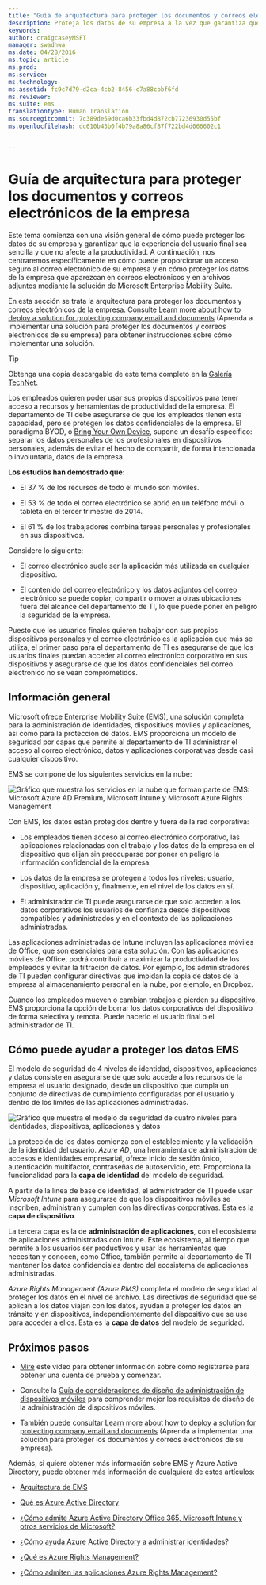 ```yaml
---
title: "Guía de arquitectura para proteger los documentos y correos electrónicos de la empresa"
description: Proteja los datos de su empresa a la vez que garantiza que la experiencia del usuario final sea sencilla y que no afecte a la productividad.
keywords: 
author: craigcaseyMSFT
manager: swadhwa
ms.date: 04/28/2016
ms.topic: article
ms.prod: 
ms.service: 
ms.technology: 
ms.assetid: fc9c7d79-d2ca-4cb2-8456-c7a88cbbf6fd
ms.reviewer: 
ms.suite: ems
translationtype: Human Translation
ms.sourcegitcommit: 7c389de59d0ca6b33fbd4d872cb77236930d55bf
ms.openlocfilehash: dc610b43b0f4b79a8a86cf87f722bd4d066602c1


---
```


# Guía de arquitectura para proteger los documentos y correos electrónicos de la empresa
Este tema comienza con una visión general de cómo puede proteger los datos de su empresa y garantizar que la experiencia del usuario final sea sencilla y que no afecte a la productividad. A continuación, nos centraremos específicamente en cómo puede proporcionar un acceso seguro al correo electrónico de su empresa y en cómo proteger los datos de la empresa que aparezcan en correos electrónicos y en archivos adjuntos mediante la solución de Microsoft Enterprise Mobility Suite.

En esta sección se trata la arquitectura para proteger los documentos y correos electrónicos de la empresa. Consulte [Learn more about how to deploy a solution for protecting company email and documents](learn-how-to-deploy-a-solution-for-protecting-company-email-and-documents.md) (Aprenda a implementar una solución para proteger los documentos y correos electrónicos de su empresa) para obtener instrucciones sobre cómo implementar una solución.

> [!TIP]
> Obtenga una copia descargable de este tema completo en la [Galería TechNet](https://gallery.technet.microsoft.com/Managing-Access-and-Help-b7a05d0d/file/140056/1/Managing%20Access%20and%20Help%20Protect%20Corporate%20Email%20Data%20on%20Mobile%20Devices.pdf).

Los empleados quieren poder usar sus propios dispositivos para tener acceso a recursos y herramientas de productividad de la empresa. El departamento de TI debe asegurarse de que los empleados tienen esta capacidad, pero se protegen los datos confidenciales de la empresa. El paradigma BYOD, o [Bring Your Own Device](byod-design-considerations-guide.md), supone un desafío específico: separar los datos personales de los profesionales en dispositivos personales, además de evitar el hecho de compartir, de forma intencionada o involuntaria, datos de la empresa.

**Los estudios han demostrado que:**

-   El 37 % de los recursos de todo el mundo son móviles.

-   El 53 % de todo el correo electrónico se abrió en un teléfono móvil o tableta en el tercer trimestre de 2014.

-   El 61 % de los trabajadores combina tareas personales y profesionales en sus dispositivos.

Considere lo siguiente:

-   El correo electrónico suele ser la aplicación más utilizada en cualquier dispositivo.

-   El contenido del correo electrónico y los datos adjuntos del correo electrónico se puede copiar, compartir o mover a otras ubicaciones fuera del alcance del departamento de TI, lo que puede poner en peligro la seguridad de la empresa.

Puesto que los usuarios finales quieren trabajar con sus propios dispositivos personales y el correo electrónico es la aplicación que más se utiliza, el primer paso para el departamento de TI es asegurarse de que los usuarios finales puedan acceder al correo electrónico corporativo en sus dispositivos y asegurarse de que los datos confidenciales del correo electrónico no se vean comprometidos.

## Información general
Microsoft ofrece Enterprise Mobility Suite (EMS), una solución completa para la administración de identidades, dispositivos móviles y aplicaciones, así como para la protección de datos. EMS proporciona un modelo de seguridad por capas que permite al departamento de TI administrar el acceso al correo electrónico, datos y aplicaciones corporativas desde casi cualquier dispositivo.

EMS se compone de los siguientes servicios en la nube:

![Gráfico que muestra los servicios en la nube que forman parte de EMS: Microsoft Azure AD Premium, Microsoft Intune y Microsoft Azure Rights Management](./media/ProtectEmail/Enterprise-Mobility-Suite.png)

Con EMS, los datos están protegidos dentro y fuera de la red corporativa:

-   Los empleados tienen acceso al correo electrónico corporativo, las aplicaciones relacionadas con el trabajo y los datos de la empresa en el dispositivo que elijan sin preocuparse por poner en peligro la información confidencial de la empresa.

-   Los datos de la empresa se protegen a todos los niveles: usuario, dispositivo, aplicación y, finalmente, en el nivel de los datos en sí.

-   El administrador de TI puede asegurarse de que solo acceden a los datos corporativos los usuarios de confianza desde dispositivos compatibles y administrados y en el contexto de las aplicaciones administradas.

Las aplicaciones administradas de Intune incluyen las aplicaciones móviles de Office, que son esenciales para esta solución. Con las aplicaciones móviles de Office, podrá contribuir a maximizar la productividad de los empleados y evitar la filtración de datos. Por ejemplo, los administradores de TI pueden configurar directivas que impidan la copia de datos de la empresa al almacenamiento personal en la nube, por ejemplo, en Dropbox.

Cuando los empleados mueven o cambian trabajos o pierden su dispositivo, EMS proporciona la opción de borrar los datos corporativos del dispositivo de forma selectiva y remota. Puede hacerlo el usuario final o el administrador de TI.

## Cómo puede ayudar a proteger los datos EMS
El modelo de seguridad de 4 niveles de identidad, dispositivos, aplicaciones y datos consiste en asegurarse de que solo accede a los recursos de la empresa el usuario designado, desde un dispositivo que cumpla un conjunto de directivas de cumplimiento configuradas por el usuario y dentro de los límites de las aplicaciones administradas.

![Gráfico que muestra el modelo de seguridad de cuatro niveles para identidades, dispositivos, aplicaciones y datos](./media/ProtectEmail/Protecting_your_data.png)

La protección de los datos comienza con el establecimiento y la validación de la identidad del usuario. *Azure AD*, una herramienta de administración de accesos e identidades empresarial, ofrece inicio de sesión único, autenticación multifactor, contraseñas de autoservicio, etc. Proporciona la funcionalidad para la **capa de identidad** del modelo de seguridad.

A partir de la línea de base de identidad, el administrador de TI puede usar *Microsoft Intune* para asegurarse de que los dispositivos móviles se inscriben, administran y cumplen con las directivas corporativas. Esta es la **capa de dispositivo**.

La tercera capa es la de **administración de aplicaciones**, con el ecosistema de aplicaciones administradas con Intune. Este ecosistema, al tiempo que permite a los usuarios ser productivos y usar las herramientas que necesitan y conocen, como Office, también permite al departamento de TI mantener los datos confidenciales dentro del ecosistema de aplicaciones administradas.

*Azure Rights Management (Azure RMS)* completa el modelo de seguridad al proteger los datos en el nivel de archivo. Las directivas de seguridad que se aplican a los datos viajan con los datos, ayudan a proteger los datos en tránsito y en dispositivos, independientemente del dispositivo que se use para acceder a ellos. Esta es la **capa de datos** del modelo de seguridad.

## Próximos pasos
- [Mire](https://www.youtube.com/watch?v=ltcZvm4VOFU) este vídeo para obtener información sobre cómo registrarse para obtener una cuenta de prueba y comenzar.

- Consulte la [Guía de consideraciones de diseño de administración de dispositivos móviles](mdm-design-considerations-guide.md) para comprender mejor los requisitos de diseño de la administración de dispositivos móviles.

- También puede consultar [Learn more about how to deploy a solution for protecting company email and documents](learn-how-to-deploy-a-solution-for-protecting-company-email-and-documents.md) (Aprenda a implementar una solución para proteger los documentos y correos electrónicos de su empresa).

Además, si quiere obtener más información sobre EMS y Azure Active Directory, puede obtener más información de cualquiera de estos artículos:
- [Arquitectura de EMS](https://azure.microsoft.com/documentation/infographics/enterprise-mobility/)

- [Qué es Azure Active Directory](/active-directory/active-directory-whatis)

- [¿Cómo admite Azure Active Directory Office 365, Microsoft Intune y otros servicios de Microsoft?](/active-directory/active-directory-administer#what-is-an-azure-ad-tenant)

- [¿Cómo ayuda Azure Active Directory a administrar identidades?](/active-directory/active-directory-administer)

- [¿Qué es Azure Rights Management?](/rights-management/understand-explore/what-is-azure-rms)

- [¿Cómo admiten las aplicaciones Azure Rights Management?](/rights-management/understand-explore/applications-support)



<!--HONumber=Jul16_HO3-->


